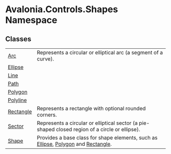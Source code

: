 # Avalonia.Controls.Shapes Namespace






## Classes
<table>
<tr>
<td><a href="T_Avalonia_Controls_Shapes_Arc">Arc</a></td>
<td>Represents a circular or elliptical arc (a segment of a curve).</td>
</tr>
<tr>
<td><a href="T_Avalonia_Controls_Shapes_Ellipse">Ellipse</a></td>
<td> </td>
</tr>
<tr>
<td><a href="T_Avalonia_Controls_Shapes_Line">Line</a></td>
<td> </td>
</tr>
<tr>
<td><a href="T_Avalonia_Controls_Shapes_Path">Path</a></td>
<td> </td>
</tr>
<tr>
<td><a href="T_Avalonia_Controls_Shapes_Polygon">Polygon</a></td>
<td> </td>
</tr>
<tr>
<td><a href="T_Avalonia_Controls_Shapes_Polyline">Polyline</a></td>
<td> </td>
</tr>
<tr>
<td><a href="T_Avalonia_Controls_Shapes_Rectangle">Rectangle</a></td>
<td>Represents a rectangle with optional rounded corners.</td>
</tr>
<tr>
<td><a href="T_Avalonia_Controls_Shapes_Sector">Sector</a></td>
<td>Represents a circular or elliptical sector (a pie-shaped closed region of a circle or ellipse).</td>
</tr>
<tr>
<td><a href="T_Avalonia_Controls_Shapes_Shape">Shape</a></td>
<td>Provides a base class for shape elements, such as <a href="T_Avalonia_Controls_Shapes_Ellipse">Ellipse</a>, <a href="T_Avalonia_Controls_Shapes_Polygon">Polygon</a> and <a href="T_Avalonia_Controls_Shapes_Rectangle">Rectangle</a>.</td>
</tr>
</table>
